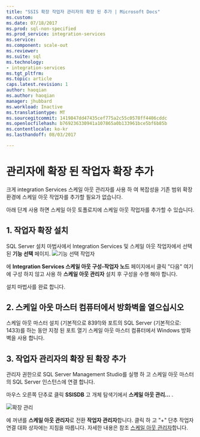 ```yaml
---
title: "SSIS 확장 작업자 관리자의 확장 된 추가 | Microsoft Docs"
ms.custom: 
ms.date: 07/18/2017
ms.prod: sql-non-specified
ms.prod_service: integration-services
ms.service: 
ms.component: scale-out
ms.reviewer: 
ms.suite: sql
ms.technology:
- integration-services
ms.tgt_pltfrm: 
ms.topic: article
caps.latest.revision: 1
author: haoqian
ms.author: haoqian
manager: jhubbard
ms.workload: Inactive
ms.translationtype: MT
ms.sourcegitcommit: 1419847dd47435cef775a2c55c0578ff4406cddc
ms.openlocfilehash: b769236330941a107865a0b133961bce5bf6b85b
ms.contentlocale: ko-kr
ms.lasthandoff: 08/03/2017

---
```

# <a name="add-a-scale-out-worker-with-scale-out-manager"></a>관리자에 확장 된 작업자 확장 추가

크게 integration Services 스케일 아웃 관리자를 사용 하 여 복잡성을 기존 범위 확장 환경에 스케일 아웃 작업자를 추가할 필요가 없습니다. 

아래 단계 사용 하면 스케일 아웃 토폴로지에 스케일 아웃 작업자를 추가할 수 있습니다.

## <a name="1-install-scale-out-worker"></a>1. 작업자 확장 설치
SQL Server 설치 마법사에서 Integration Services 및 스케일 아웃 작업자에서 선택 된 **기능 선택** 페이지. 
![기능 선택 작업자](media/feature-select-worker.PNG)

에 **Integration Services 스케일 아웃 구성-작업자 노드** 페이지에서 클릭 "다음" 여기에 구성 하지 않고 사용 하 **스케일 아웃 관리자** 설치 후 구성을 수행 해야 합니다.

설치 마법사를 완료 합니다.

## <a name="2-open-firewall-on-scale-out-master-computer"></a>2. 스케일 아웃 마스터 컴퓨터에서 방화벽을 열으십시오
스케일 아웃 마스터 설치 (기본적으로 8391)와 포트의 SQL Server (기본적으로: 1433)를 하는 동안 지정 된 포트 열기 스케일 아웃 마스터 컴퓨터에서 Windows 방화벽을 사용 합니다.

## <a name="3-add-scale-out-worker-with-scale-out-manager"></a>3. 작업자 관리자의 확장 된 확장 추가
관리자 권한으로 SQL Server Management Studio를 실행 하 고 스케일 아웃 마스터의 SQL Server 인스턴스에 연결 합니다.

마우스 오른쪽 단추로 클릭 **SSISDB** 고 개체 탐색기에서 **스케일 아웃 관리...** . 

![확장 관리](media/manage-scale-out.PNG)

에 꺼낸를 **스케일 아웃 관리자**로 전환 **작업자 관리자**합니다. 클릭 하 고 "+" 단추 작업자 연결 대화 상자에는 지침을 따릅니다. 자세한 내용은 참조 [스케일 아웃 관리자](integration-services-ssis-scale-out-manager.md)합니다.

